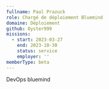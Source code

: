 ```yaml
---
fullname: Paul Prazuck
role: Chargé de déploiement Bluemind
domaine: Déploiement
github: Oyster999
missions:
  - start: 2023-03-27
    end: 2023-10-30
    status: service
    employer: ''
memberType: beta
---
```


DevOps bluemind

